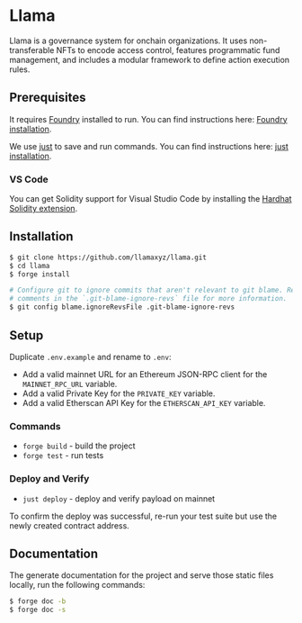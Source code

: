 # Llama

Llama is a governance system for onchain organizations. It uses non-transferable NFTs to encode access control, features programmatic fund management, and includes a modular framework to define action execution rules.

## Prerequisites

It requires [Foundry](https://github.com/foundry-rs/foundry) installed to run. You can find instructions here: [Foundry installation](https://book.getfoundry.sh/getting-started/installation).

We use [just](https://github.com/casey/just) to save and run commands. You can find instructions here: [just installation](https://github.com/casey/just#packages).

### VS Code

You can get Solidity support for Visual Studio Code by installing the [Hardhat Solidity extension](https://github.com/NomicFoundation/hardhat-vscode).

## Installation

```sh
$ git clone https://github.com/llamaxyz/llama.git
$ cd llama
$ forge install

# Configure git to ignore commits that aren't relevant to git blame. Read the
# comments in the `.git-blame-ignore-revs` file for more information.
$ git config blame.ignoreRevsFile .git-blame-ignore-revs
```

## Setup

Duplicate `.env.example` and rename to `.env`:

- Add a valid mainnet URL for an Ethereum JSON-RPC client for the `MAINNET_RPC_URL` variable.
- Add a valid Private Key for the `PRIVATE_KEY` variable.
- Add a valid Etherscan API Key for the `ETHERSCAN_API_KEY` variable.

### Commands

- `forge build` - build the project
- `forge test` - run tests

### Deploy and Verify

- `just deploy` - deploy and verify payload on mainnet

To confirm the deploy was successful, re-run your test suite but use the newly created contract address.

## Documentation

The generate documentation for the project and serve those static files locally, run the following commands:

```sh
$ forge doc -b
$ forge doc -s
```
